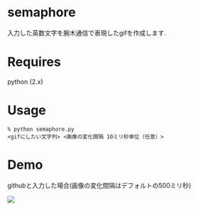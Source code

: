 # semaphore
入力した英数文字を腕木通信で表現したgifを作成します.


#  Requires
python (2.x)

#  Usage
    % python semaphore.py
    <gifにしたい文字列> <画像の変化間隔 10ミリ秒単位（任意）>

#  Demo
githubと入力した場合(画像の変化間隔はデフォルトの500ミリ秒)

![](https://github.com/inooooo/semaphore/blob/master/src/semaphore.gif)

